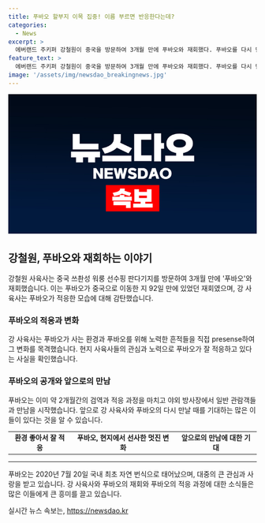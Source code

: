 ```yaml
---
title: 푸바오 할부지 이목 집중! 이름 부르면 반응한다는데?
categories:
  - News
excerpt: >
  에버랜드 주키퍼 강철원이 중국을 방문하여 3개월 만에 푸바오와 재회했다. 푸바오를 다시 만나며 그가 적응한 흔적과 사는 환경에 대해 느낀 감정을 공유했다. 강철원은 푸바오가 야외 방사장에서 관람객을 만나기 시작한 후에도 다시 만날 약속을 꼭 지키겠다고 전했다. 이번 재회는 푸바오가 중국으로 이동한 지 92일 만에 이뤄진 것으로, 푸바오에 대한 대중의 관심이 고조되고 있다.
feature_text: >
  에버랜드 주키퍼 강철원이 중국을 방문하여 3개월 만에 푸바오와 재회했다. 푸바오를 다시 만나며 그가 적응한 흔적과 사는 환경에 대해 느낀 감정을 공유했다. 강철원은 푸바오가 야외 방사장에서 관람객을 만나기 시작한 후에도 다시 만날 약속을 꼭 지키겠다고 전했다. 이번 재회는 푸바오가 중국으로 이동한 지 92일 만에 이뤄진 것으로, 푸바오에 대한 대중의 관심이 고조되고 있다.
image: '/assets/img/newsdao_breakingnews.jpg'
---
```


<p><img src="/assets/img/newsdao_breakingnews.jpg" alt="firstkoreanews 속보" /></p>

<h2 data-ke-size="size26">강철원, 푸바오와 재회하는 이야기</h2>

<p data-ke-size="size16">강철원 사육사는 중국 쓰촨성 워룽 선수핑 판다기지를 방문하여 3개월 만에 '푸바오'와 재회했습니다. 이는 푸바오가 중국으로 이동한 지 92일 만에 있었던 재회였으며, 강 사육사는 푸바오가 적응한 모습에 대해 감탄했습니다.</p>

<h3>푸바오의 적응과 변화</h3>

<p data-ke-size="size16">강 사육사는 푸바오가 사는 환경과 푸바오를 위해 노력한 흔적들을 직접 presense하여 그 변화를 목격했습니다. 현지 사육사들의 관심과 노력으로 푸바오가 잘 적응하고 있다는 사실을 확인했습니다.</p>

<h3>푸바오의 공개와 앞으로의 만남</h3>

<p data-ke-size="size16">푸바오는 이미 약 2개월간의 검역과 적응 과정을 마치고 야외 방사장에서 일반 관람객들과 만남을 시작했습니다. 앞으로 강 사육사와 푸바오의 다시 만날 때를 기대하는 많은 이들이 있다는 것을 알 수 있습니다.</p>

<table>
    <tbody>
        <tr>
            <td style="text-align: center; height: 17px;"><b>환경 좋아서 잘 적응</b></td>
            <td style="text-align: center; height: 17px;"><b>푸바오, 현지에서 선사한 멋진 변화</b></td>
            <td style="text-align: center; height: 17px;"><b>앞으로의 만남에 대한 기대</b></td>
        </tr>
    </tbody>
</table>

<hr>

<p data-ke-size="size16">푸바오는 2020년 7월 20일 국내 최초 자연 번식으로 태어났으며, 대중의 큰 관심과 사랑을 받고 있습니다. 강 사육사와 푸바오의 재회와 푸바오의 적응 과정에 대한 소식들은 많은 이들에게 큰 흥미를 끌고 있습니다.</p>
실시간 뉴스 속보는, <a href="https://newsdao.kr" rel="dofollow">https://newsdao.kr</a>


